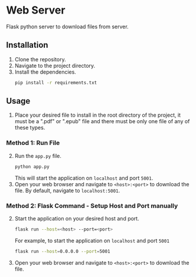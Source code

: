 # Web Server

Flask python server to download files from server.

## Installation

1. Clone the repository.
2. Navigate to the project directory.
3. Install the dependencies.
    ```bash
    pip install -r requirements.txt
    ```

## Usage
1. Place your desired file to install in the root directory of the project, it must be a ".pdf" or ".epub" file and there must be only one file of any of these types.

### Method 1: Run File
2. Run the `app.py` file.
    ```bash
    python app.py
    ```
    This will start the application on `localhost` and port `5001`.
2. Open your web browser and navigate to `<host>:<port>` to download the file. By default, navigate to `localhost:5001`.

### Method 2: Flask Command - Setup Host and Port manually
2. Start the application on your desired host and port.
    ```bash
    flask run --host=<host> --port=<port>
    ```
    For example, to start the application on `localhost` and port `5001` 
    ```bash
    flask run --host=0.0.0.0 --port=5001
    ```
3. Open your web browser and navigate to `<host>:<port>` to download the file.
